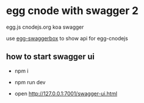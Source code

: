 # egg cnode with swagger 2

egg.js cnodejs.org koa swagger

use [egg-swaggerbox](https://github.com/okoala/egg-swaggerbox) to show api for egg-cnodejs

## how to start swagger ui

- npm i

- npm run dev

- open http://127.0.0.1:7001/swagger-ui.html

 
